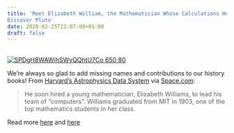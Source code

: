 ```yaml
---
title: 'Meet Elizabeth William, the Mathematician Whose Calculations Helped
Discover Pluto'
date: 2020-02-25T22:07:00+01:00
draft: false
---
```


[  
![SPDgH8WAWihSWyQQhtU7Co 650 80](https://cdn-blog.adafruit.com/uploads/2020/02/sPDgH8WAWihSWyQQhtU7Co-650-80.jpg "sPDgH8WAWihSWyQQhtU7Co-650-80.jpg")](https://www.space.com/human-computer-elizabeth-williams-pluto-discovery.html)

We’re always so glad to add missing names and contributions to our history books! From [Harvard’s Astrophysics Data System](https://ui.adsabs.harvard.edu/abs/2020AAS...23518104C/abstract) via [Space.com](https://www.space.com/human-computer-elizabeth-williams-pluto-discovery.html):

> He soon hired a young mathematician, Elizabeth Williams, to lead his team of “computers”. Williams graduated from MIT in 1903, one of the top mathematics students in her class.

Read more [here](https://ui.adsabs.harvard.edu/abs/2020AAS...23518104C/abstract) and [here](https://www.space.com/human-computer-elizabeth-williams-pluto-discovery.html)
